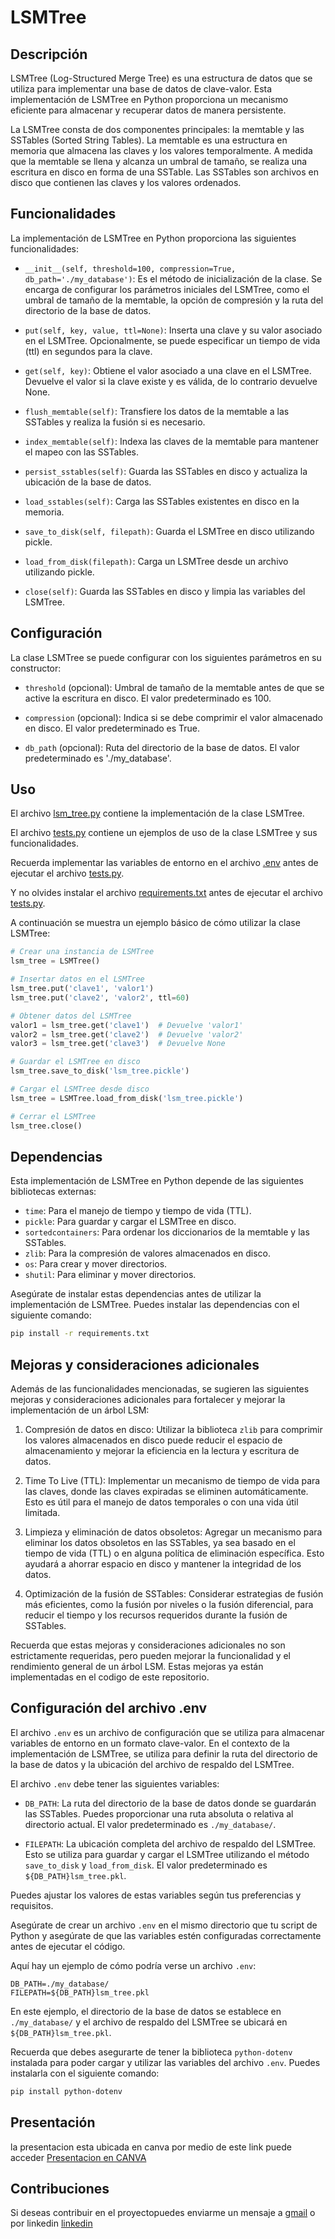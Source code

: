 # LSMTree

## Descripción

LSMTree (Log-Structured Merge Tree) es una estructura de datos que se utiliza para implementar una base de datos de clave-valor. Esta implementación de LSMTree en Python proporciona un mecanismo eficiente para almacenar y recuperar datos de manera persistente.

La LSMTree consta de dos componentes principales: la memtable y las SSTables (Sorted String Tables). La memtable es una estructura en memoria que almacena las claves y los valores temporalmente. A medida que la memtable se llena y alcanza un umbral de tamaño, se realiza una escritura en disco en forma de una SSTable. Las SSTables son archivos en disco que contienen las claves y los valores ordenados.

## Funcionalidades

La implementación de LSMTree en Python proporciona las siguientes funcionalidades:

- `__init__(self, threshold=100, compression=True, db_path='./my_database')`: Es el método de inicialización de la clase. Se encarga de configurar los parámetros iniciales del LSMTree, como el umbral de tamaño de la memtable, la opción de compresión y la ruta del directorio de la base de datos.

- `put(self, key, value, ttl=None)`: Inserta una clave y su valor asociado en el LSMTree. Opcionalmente, se puede especificar un tiempo de vida (ttl) en segundos para la clave.

- `get(self, key)`: Obtiene el valor asociado a una clave en el LSMTree. Devuelve el valor si la clave existe y es válida, de lo contrario devuelve None.

- `flush_memtable(self)`: Transfiere los datos de la memtable a las SSTables y realiza la fusión si es necesario.

- `index_memtable(self)`: Indexa las claves de la memtable para mantener el mapeo con las SSTables.

- `persist_sstables(self)`: Guarda las SSTables en disco y actualiza la ubicación de la base de datos.

- `load_sstables(self)`: Carga las SSTables existentes en disco en la memoria.

- `save_to_disk(self, filepath)`: Guarda el LSMTree en disco utilizando pickle.

- `load_from_disk(filepath)`: Carga un LSMTree desde un archivo utilizando pickle.

- `close(self)`: Guarda las SSTables en disco y limpia las variables del LSMTree.

## Configuración

La clase LSMTree se puede configurar con los siguientes parámetros en su constructor:

- `threshold` (opcional): Umbral de tamaño de la memtable antes de que se active la escritura en disco. El valor predeterminado es 100.

- `compression` (opcional): Indica si se debe comprimir el valor almacenado en disco. El valor predeterminado es True.

- `db_path` (opcional): Ruta del directorio de la base de datos. El valor predeterminado es './my_database'.

## Uso

El archivo [lsm_tree.py](/lsm_tree.py) contiene la implementación de la clase LSMTree.

El archivo [tests.py](/tests.py) contiene un ejemplos de uso de la clase LSMTree y sus funcionalidades.

Recuerda implementar las variables de entorno en el archivo [.env](/.env) antes de ejecutar el archivo [tests.py](/tests.py).

Y no olvides instalar el archivo [requirements.txt](/requirements.txt) antes de ejecutar el archivo [tests.py](/tests.py).

A continuación se muestra un ejemplo básico de cómo utilizar la clase LSMTree:

```python
# Crear una instancia de LSMTree
lsm_tree = LSMTree()

# Insertar datos en el LSMTree
lsm_tree.put('clave1', 'valor1')
lsm_tree.put('clave2', 'valor2', ttl=60)

# Obtener datos del LSMTree
valor1 = lsm_tree.get('clave1')  # Devuelve 'valor1'
valor2 = lsm_tree.get('clave2')  # Devuelve 'valor2'
valor3 = lsm_tree.get('clave3')  # Devuelve None

# Guardar el LSMTree en disco
lsm_tree.save_to_disk('lsm_tree.pickle')

# Cargar el LSMTree desde disco
lsm_tree = LSMTree.load_from_disk('lsm_tree.pickle')

# Cerrar el LSMTree
lsm_tree.close()
```

## Dependencias

Esta implementación de LSMTree en Python depende de las siguientes bibliotecas externas:

- `time`: Para el manejo de tiempo y tiempo de vida (TTL).
- `pickle`: Para guardar y cargar el LSMTree en disco.
- `sortedcontainers`: Para ordenar los diccionarios de la memtable y las SSTables.
- `zlib`: Para la compresión de valores almacenados en disco.
- `os`: Para crear y mover directorios.
- `shutil`: Para eliminar y mover directorios.

Asegúrate de instalar estas dependencias antes de utilizar la implementación de LSMTree.
Puedes instalar las dependencias con el siguiente comando:
```bash
pip install -r requirements.txt
```

## Mejoras y consideraciones adicionales

Además de las funcionalidades mencionadas, se sugieren las siguientes mejoras y consideraciones adicionales para fortalecer y mejorar la implementación de un árbol LSM:

1. Compresión de datos en disco: Utilizar la biblioteca `zlib` para comprimir los valores almacenados en disco puede reducir el espacio de almacenamiento y mejorar la eficiencia en la lectura y escritura de datos.

2. Time To Live (TTL): Implementar un mecanismo de tiempo de vida para las claves, donde las claves expiradas se eliminen automáticamente. Esto es útil para el manejo de datos temporales o con una vida útil limitada.

3. Limpieza y eliminación de datos obsoletos: Agregar un mecanismo para eliminar los datos obsoletos en las SSTables, ya sea basado en el tiempo de vida (TTL) o en alguna política de eliminación específica. Esto ayudará a ahorrar espacio en disco y mantener la integridad de los datos.

4. Optimización de la fusión de SSTables: Considerar estrategias de fusión más eficientes, como la fusión por niveles o la fusión diferencial, para reducir el tiempo y los recursos requeridos durante la fusión de SSTables.

Recuerda que estas mejoras y consideraciones adicionales no son estrictamente requeridas, pero pueden mejorar la funcionalidad y el rendimiento general de un árbol LSM.
Estas mejoras ya están implementadas en el codigo de este repositorio. 

## Configuración del archivo .env

El archivo `.env` es un archivo de configuración que se utiliza para almacenar variables de entorno en un formato clave-valor. En el contexto de la implementación de LSMTree, se utiliza para definir la ruta del directorio de la base de datos y la ubicación del archivo de respaldo del LSMTree.

El archivo `.env` debe tener las siguientes variables:

- `DB_PATH`: La ruta del directorio de la base de datos donde se guardarán las SSTables. Puedes proporcionar una ruta absoluta o relativa al directorio actual. El valor predeterminado es `./my_database/`.

- `FILEPATH`: La ubicación completa del archivo de respaldo del LSMTree. Esto se utiliza para guardar y cargar el LSMTree utilizando el método `save_to_disk` y `load_from_disk`. El valor predeterminado es `${DB_PATH}lsm_tree.pkl`.

Puedes ajustar los valores de estas variables según tus preferencias y requisitos.

Asegúrate de crear un archivo `.env` en el mismo directorio que tu script de Python y asegúrate de que las variables estén configuradas correctamente antes de ejecutar el código.

Aquí hay un ejemplo de cómo podría verse un archivo `.env`:

```
DB_PATH=./my_database/
FILEPATH=${DB_PATH}lsm_tree.pkl
```

En este ejemplo, el directorio de la base de datos se establece en `./my_database/` y el archivo de respaldo del LSMTree se ubicará en `${DB_PATH}lsm_tree.pkl`.

Recuerda que debes asegurarte de tener la biblioteca `python-dotenv` instalada para poder cargar y utilizar las variables del archivo `.env`. Puedes instalarla con el siguiente comando:

```bash
pip install python-dotenv
```

## Presentación
la presentacion esta ubicada en canva por medio de este link puede acceder
[Presentacion en CANVA](https://www.canva.com/design/DAFnCTJt-JU/ElzO5BdWSFHXPPXnX_F1mw/edit?utm_content=DAFnCTJt-JU&utm_campaign=designshare&utm_medium=link2&utm_source=sharebutton)


## Contribuciones
Si deseas contribuir en el proyectopuedes enviarme un mensaje a 
[gmail](mailto:joamysalguero1@gmail.com)
o por linkedin
[linkedin](https://www.linkedin.com/in/joamy5902/)